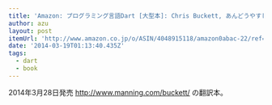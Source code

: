 ```yaml
---
title: 'Amazon: プログラミング言語Dart [大型本]: Chris Buckett, あんどうやすし, 粟納裕貴, 勝又雅史, 川俣千恵子, 植田大貴, 井関正也, 水野あゆみ'
author: azu
layout: post
itemUrl: 'http://www.amazon.co.jp/o/ASIN/4048915118/amazon0abac-22/ref=nosim'
date: '2014-03-19T01:13:40.435Z'
tags:
  - dart
  - book
---
```

2014年3月28日発売
http://www.manning.com/buckett/ の翻訳本。

